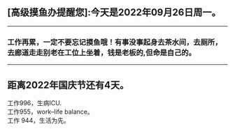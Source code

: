 ## [高级摸鱼办提醒您]:今天是2022年09月26日周一。
---
### 工作再累，一定不要忘记摸鱼哦！有事没事起身去茶水间，去厕所，去廊道走走别老在工位上坐着，钱是老板的,但命是自己的。
---
距离2022年国庆节还有4天。  
---
工作996，生病ICU.  
工作955，work–life balance。  
工作 944，生活为先。